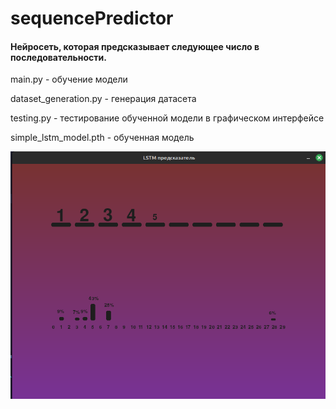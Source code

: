 # sequencePredictor

#### Нейросеть, которая предсказывает следующее число в последовательности.


main.py - обучение модели

dataset_generation.py - генерация датасета

testing.py - тестирование обученной модели в графическом интерфейсе

simple_lstm_model.pth - обученная модель

![Скриншот](https://github.com/KIvanX/sequencePredictor/blob/main/screenshot.png)
